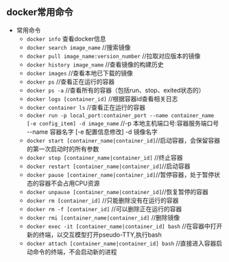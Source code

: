 ## docker常用命令
- 常用命令
	- `docker info` 查看docker信息
	- `docker search image_name` //搜索镜像
	- `docker pull image_name:version_number` //拉取对应版本的镜像
	- `docker history image_name` //查看镜像的构建历史
	- `docker images` //查看本地已下载的镜像
	- `docker ps` //查看正在运行的容器
	- `docker ps -a` //查看所有的容器（包括run、stop、exited状态的）
	- `docker logs [container_id]` //根据容器id查看相关日志
	- `docker container ls` //查看正在运行的容器
	- `docker run -p local_port:container_port --name container_name [-e config_item] -d image_name` //-p 本地主机端口号:容器服务端口号 --name 容器名字 [-e 配置信息修改] -d 镜像名字
	- `docker start [container_name|container_id]`//启动容器，会保留容器的第一次启动时的所有参数
	- `docker stop [container_name|container_id]` //终止容器
	- `docker restart [container_name|container_id]`//启动容器
	- `docker pause [container_name|container_id]`//暂停容器，处于暂停状态的容器不会占用CPU资源
	- `docker unpause [container_name|container_id]`//恢复暂停的容器
	- `docker rm [container_id]` //只能删除没有在运行的容器
	- `docker rm -f [container_id]` //可以删除正在运行的容器
	- `docker rmi [container_name|container_id]` //删除镜像
	- `docker exec -it [container_name|container_id] bash` //在容器中打开新的终端，以交互模型打开pseudo-TTY,执行bash
	- `docker attach [container_name|container_id] bash` //直接进入容器启动命令的终端，不会启动新的进程